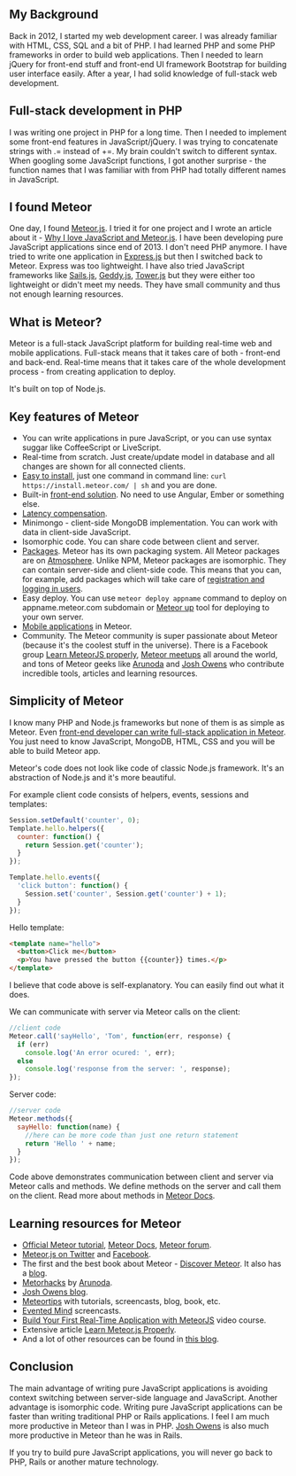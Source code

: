 ## My Background

Back in 2012, I started my web development career. I was already familiar with HTML, CSS, SQL and a bit of PHP. I had learned PHP and some PHP frameworks in order to build web applications. Then I needed to learn jQuery for front-end stuff and front-end UI framework Bootstrap for building user interface easily. After a year, I had solid knowledge of full-stack web development.

## Full-stack development in PHP

I was writing one project in PHP for a long time. Then I needed to implement some front-end features in JavaScript/jQuery. I was trying to concatenate strings with .= instead of +=. My brain couldn't switch to different syntax. When googling some JavaScript functions, I got another surprise - the function names that I was familiar with from PHP had totally different names in JavaScript.

## I found Meteor

One day, I found [Meteor.js](https://meteor.com). I tried it for one project and I wrote an article about it - [Why I love JavaScript and Meteor.js](http://meteor.hromnik.com/blog/why-i-love-javascript-and-meteor-js). I have been developing pure JavaScript applications since end of 2013. I don't need  PHP anymore. I have tried to write one application in [Express.js](http://expressjs.com/) but then I switched back to Meteor. Express was too lightweight. I have also tried JavaScript frameworks like [Sails.js](http://sailsjs.org/), [Geddy.js](http://geddyjs.org/), [Tower.js](http://tower.github.io/) but they were either too lightweight or didn't meet my needs. They have small community and thus not enough learning resources.

## What is Meteor?

Meteor is a full-stack JavaScript platform for building real-time web and mobile applications. Full-stack means that it takes care of both - front-end and back-end. Real-time means that it takes care of the whole development process - from creating application to deploy.

It's built on top of Node.js.

## Key features of Meteor

- You can write applications in pure JavaScript, or you can use syntax suggar like CoffeeScript or LiveScript.
- Real-time from scratch. Just create/update model in database and all changes are shown for all connected clients.
- [Easy to install](https://www.meteor.com/install), just one command in command line: `curl https://install.meteor.com/ | sh` and you are done.
- Built-in [front-end solution](https://www.meteor.com/blaze). No need to use Angular, Ember or something else.
- [Latency compensation](https://meteorhacks.com/introduction-to-latency-compensation.html).
- Minimongo - client-side MongoDB implementation. You can work with data in client-side JavaScript.
- Isomorphic code. You can share code between client and server.
- [Packages](http://atmospherejs.com/). Meteor has its own packaging system. All Meteor packages are on [Atmosphere](http://atmospherejs.com/). Unlike NPM, Meteor packages are isomorphic. They can contain server-side and client-side code. This means that you can, for example, add packages which will take care of [registration and logging in users](https://atmospherejs.com/meteor/accounts-ui).
- Easy deploy. You can use `meteor deploy appname` command to deploy on appname.meteor.com subdomain or [Meteor up](https://github.com/arunoda/meteor-up) tool for deploying to your own server.
- [Mobile applications](https://github.com/meteor/meteor/wiki/Meteor-Cordova-Phonegap-integration) in Meteor.
- Community. The Meteor community is super passionate about Meteor (because it's the coolest stuff in the universe). There is a Facebook group [Learn MeteorJS properly](https://www.facebook.com/groups/1498505377066142/), [Meteor meetups](http://meteor.meetup.com/) all around the world, and tons of Meteor geeks like [Arunoda](https://twitter.com/arunoda) and [Josh Owens](https://twitter.com/joshowens) who contribute incredible tools, articles and learning resources.

## Simplicity of Meteor

I know many PHP and Node.js frameworks but none of them is as simple as Meteor. Even [front-end developer can write full-stack application in Meteor](http://davidwalsh.name/meteor-frontend-engineers). You just need to know JavaScript, MongoDB, HTML, CSS and you will be able to build Meteor app. 

Meteor's code does not look like code of classic Node.js framework. It's an abstraction of Node.js and it's more beautiful.

For example client code consists of helpers, events, sessions and templates:

```javascript
Session.setDefault('counter', 0);
Template.hello.helpers({
  counter: function() {
    return Session.get('counter');
  }
});

Template.hello.events({
  'click button': function() {
    Session.set('counter', Session.get('counter') + 1);
  }
});
```
    
Hello template:

```html
<template name="hello">
  <button>Click me</button>
  <p>You have pressed the button {{counter}} times.</p>
</template>
```
    
I believe that code above is self-explanatory. You can easily find out what it does.
    
We can communicate with server via Meteor calls on the client:

```javascript
//client code
Meteor.call('sayHello', 'Tom', function(err, response) {
  if (err)
    console.log('An error ocured: ', err);
  else
    console.log('response from the server: ', response);
});
```

Server code:
    
```javascript
//server code
Meteor.methods({
  sayHello: function(name) {
    //here can be more code than just one return statement
    return 'Hello ' + name;
  }
});
```
    
Code above demonstrates communication between client and server via Meteor calls and methods. We define methods on the server and call them on the client. Read more about methods in [Meteor Docs](http://docs.meteor.com/#/full/meteor_methods).

## Learning resources for Meteor

- [Official Meteor tutorial](https://www.meteor.com/install), [Meteor Docs](http://docs.meteor.com/#/full/), [Meteor forum](https://forums.meteor.com/).
- [Meteor.js on Twitter](twitter.com/meteorjs) and [Facebook](https://www.facebook.com/meteorjs).
- The first and the best book about Meteor - [Discover Meteor](https://www.discovermeteor.com/). It also has a [blog](https://www.discovermeteor.com/blog).
- [Metorhacks](https://meteorhacks.com/) by [Arunoda](https://twitter.com/arunoda).
- [Josh Owens blog](http://joshowens.me/).
- [Meteortips](http://meteortips.com/tutorials/) with tutorials, screencasts, blog, book, etc.
- [Evented Mind](https://www.eventedmind.com/) screencasts.
- [Build Your First Real-Time Application with MeteorJS](udemy.com/build-your-first-real-time-web-application-with-meteorjs/) video course.
- Extensive article [Learn Meteor.js Properly](http://javascriptissexy.com/learn-meteor-js-properly/).
- And a lot of other resources can be found in [this blog](https://www.yauh.de/best-learning-resources-for-meteorjs/).

## Conclusion

The main advantage of writing pure JavaScript applications is avoiding context switching between server-side language and JavaScript. Another advantage is isomorphic code. Writing pure JavaScript applications can be faster than writing traditional PHP or Rails applications. I feel I am much more productive in Meteor than I was in PHP. [Josh Owens](http://differential.com/blog/meteor-killin-rails) is also much more productive in Meteor than he was in Rails.

If you try to build pure JavaScript applications, you will never go back to PHP, Rails or another mature technology.

